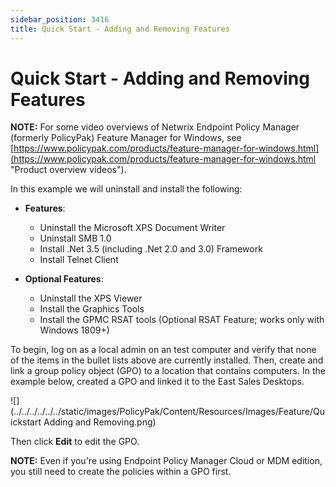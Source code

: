 ```yaml
---
sidebar_position: 3416
title: Quick Start - Adding and Removing Features
---
```


# Quick Start - Adding and Removing Features

**NOTE:** For some video overviews of Netwrix Endpoint Policy Manager (formerly PolicyPak) Feature Manager for Windows, see [https://www.policypak.com/products/feature-manager-for-windows.html](https://www.policypak.com/products/feature-manager-for-windows.html "Product overview videos").

In this example we will uninstall and install the following:

* **Features**:

  * Uninstall the Microsoft XPS Document Writer
  * Uninstall SMB 1.0
  * Install .Net 3.5 (including .Net 2.0 and 3.0) Framework
  * Install Telnet Client
* **Optional Features**:

  * Uninstall the XPS Viewer
  * Install the Graphics Tools
  * Install the GPMC RSAT tools (Optional RSAT Feature; works only with Windows 1809+)

To begin, log on as a local admin on an test computer and verify that none of the items in the bullet lists above are currently installed. Then, create and link a group policy object (GPO) to a location that contains computers. In the example below, created a GPO and linked it to the East Sales Desktops.

![](../../../../../../static/images/PolicyPak/Content/Resources/Images/Feature/Quickstart Adding and Removing.png)

Then click **Edit** to edit the GPO.

**NOTE:** Even if you're using Endpoint Policy Manager Cloud or MDM edition, you still need to create the policies within a GPO first.